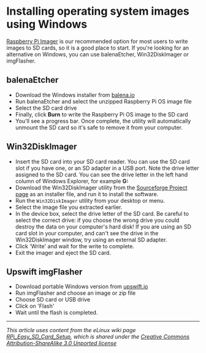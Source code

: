 # Installing operating system images using Windows

[Raspberry Pi Imager](README.md) is our recommended option for most users to write images to SD cards, so it is a good place to start. If you're looking for an alternative on Windows, you can use balenaEtcher, Win32DiskImager or imgFlasher.

## balenaEtcher

- Download the Windows installer from [balena.io](https://www.balena.io/etcher/)
- Run balenaEtcher and select the unzipped Raspberry Pi OS image file
- Select the SD card drive
- Finally, click **Burn** to write the Raspberry Pi OS image to the SD card
- You'll see a progress bar. Once complete, the utility will automatically unmount the SD card so it's safe to remove it from your computer.

## Win32DiskImager

- Insert the SD card into your SD card reader. You can use the SD card slot if you have one, or an SD adapter in a USB port. Note the drive letter assigned to the SD card. You can see the drive letter in the left hand column of Windows Explorer, for example **G:**
- Download the Win32DiskImager utility from the [Sourceforge Project page](https://sourceforge.net/projects/win32diskimager/) as an installer file, and run it to install the software.
- Run the `Win32DiskImager` utility from your desktop or menu.
- Select the image file you extracted earlier.
- In the device box, select the drive letter of the SD card. Be careful to select the correct drive: if you choose the wrong drive you could destroy the data on your computer's hard disk! If you are using an SD card slot in your computer, and can't see the drive in the Win32DiskImager window, try using an external SD adapter.
- Click 'Write' and wait for the write to complete.
- Exit the imager and eject the SD card.

## Upswift imgFlasher

- Download portable Windows version from [upswift.io](https://www.upswift.io/imgflasher/)
- Run imgFlasher and choose an image or zip file
- Choose SD card or USB drive
- Click on 'Flash'
- Wait until the flash is completed.

---

*This article uses content from the eLinux wiki page [RPi_Easy_SD_Card_Setup](https://elinux.org/RPi_Easy_SD_Card_Setup), which is shared under the [Creative Commons Attribution-ShareAlike 3.0 Unported license](https://creativecommons.org/licenses/by-sa/3.0/)*
